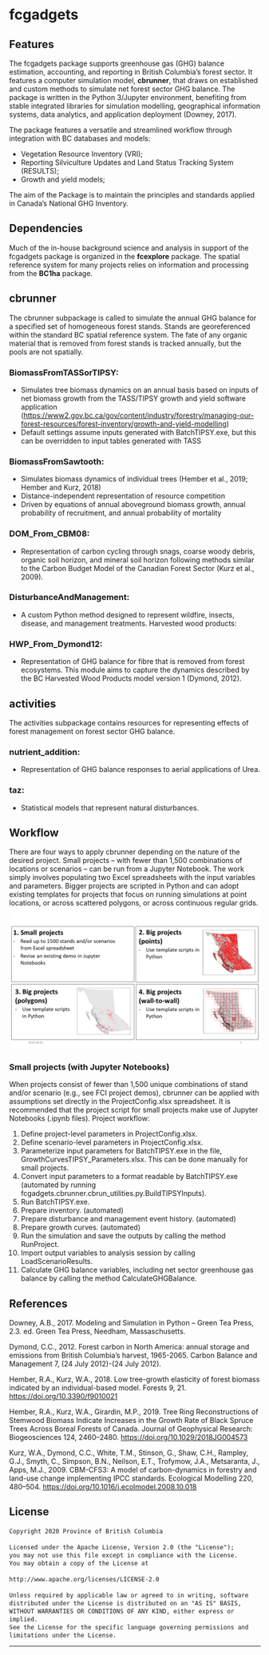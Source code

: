 # fcgadgets
## Features
The fcgadgets package supports greenhouse gas (GHG) balance estimation, accounting, and reporting in British Columbia’s forest sector. It features a computer simulation model, **cbrunner**, that draws on established and custom methods to simulate net forest sector GHG balance. The package is written in the Python 3/Jupyter environment, benefiting from stable integrated libraries for simulation modelling, geographical information systems, data analytics, and application deployment (Downey, 2017). 

The package features a versatile and streamlined workflow through integration with BC databases and models: 
* Vegetation Resource Inventory (VRI);
* Reporting Silviculture Updates and Land Status Tracking System (RESULTS);
* Growth and yield models;

The aim of the Package is to maintain the principles and standards applied in Canada’s National GHG Inventory.

## Dependencies
Much of the in-house background science and analysis in support of the fcgadgets package is organized in the **fcexplore** package. The spatial reference system for many projects relies on information and processing from the **BC1ha** package.

## cbrunner
The cbrunner subpackage is called to simulate the annual GHG balance for a specified set of homogeneous forest stands. Stands are georeferenced within the standard BC spatial reference system. The fate of any organic material that is removed from forest stands is tracked annually, but the pools are not spatially.
### BiomassFromTASSorTIPSY: 
* Simulates tree biomass dynamics on an annual basis based on inputs of net biomass growth from the TASS/TIPSY growth and yield software application (https://www2.gov.bc.ca/gov/content/industry/forestry/managing-our-forest-resources/forest-inventory/growth-and-yield-modelling)
* Default settings assume inputs generated with BatchTIPSY.exe, but this can be overridden to input tables generated with TASS
### BiomassFromSawtooth:
* Simulates biomass dynamics of individual trees (Hember et al., 2019; Hember and Kurz, 2018)
* Distance-independent representation of resource competition
* Driven by equations of annual aboveground biomass growth, annual probability of recruitment, and annual probability of mortality

### DOM_From_CBM08: 
* Representation of carbon cycling through snags, coarse woody debris, organic soil horizon, and mineral soil horizon following methods similar to the Carbon Budget Model of the Canadian Forest Sector (Kurz et al., 2009).
### DisturbanceAndManagement: 
* A custom Python method designed to represent wildfire, insects, disease, and management treatments.
Harvested wood products:
### HWP_From_Dymond12: 
* Representation of GHG balance for fibre that is removed from forest ecosystems. This module aims to capture the dynamics described by the BC Harvested Wood Products model version 1 (Dymond, 2012).

## activities 
The activities subpackage contains resources for representing effects of forest management on forest sector GHG balance.
### nutrient_addition:
* Representation of GHG balance responses to aerial applications of Urea.
### taz: 
* Statistical models that represent natural disturbances.

## Workflow
There are four ways to apply cbrunner depending on the nature of the desired project. Small projects – with fewer than 1,500 combinations of locations or scenarios – can be run from a Jupyter Notebook. The work simply involves populating two Excel spreadsheets with the input variables and parameters. Bigger projects are scripted in Python and can adopt existing templates for projects that focus on running simulations at point locations, or across scattered polygons, or across continuous regular grids.
![image info](./images/fcgadgets_runoptions.png)

### Small projects (with Jupyter Notebooks)
When projects consist of fewer than 1,500 unique combinations of stand and/or scenario (e.g., see FCI project demos), cbrunner can be applied with assumptions set directly in the ProjectConfig.xlsx spreadsheet. It is recommended that the project script for small projects make use of Jupyter Notebooks (.ipynb files).
Project workflow:
1. Define project-level parameters in ProjectConfig.xlsx.
2. Define scenario-level parameters in ProjectConfig.xlsx.
3. Parameterize input parameters for BatchTIPSY.exe in the file, GrowthCurvesTIPSY_Parameters.xlsx. This can be done manually for small projects.
4. Convert input parameters to a format readable by BatchTIPSY.exe (automated by running fcgadgets.cbrunner.cbrun_utilities.py.BuildTIPSYInputs).
5. Run BatchTIPSY.exe.
6. Prepare inventory. (automated)
7. Prepare disturbance and management event history. (automated)
8. Prepare growth curves. (automated)
9. Run the simulation and save the outputs by calling the method RunProject. 
10. Import output variables to analysis session by calling LoadScenarioResults. 
11. Calculate GHG balance variables, including net sector greenhouse gas balance by calling the method CalculateGHGBalance.

## References
Downey, A.B., 2017. Modeling and Simulation in Python – Green Tea Press, 2.3. ed. Green Tea Press, Needham, Massaschusetts.

Dymond, C.C., 2012. Forest carbon in North America: annual storage and emissions from British Columbia’s harvest, 1965-2065. Carbon Balance and Management 7, (24 July 2012)-(24 July 2012).

Hember, R.A., Kurz, W.A., 2018. Low tree-growth elasticity of forest biomass indicated by an individual-based model. Forests 9, 21. https://doi.org/10.3390/f9010021

Hember, R.A., Kurz, W.A., Girardin, M.P., 2019. Tree Ring Reconstructions of Stemwood Biomass Indicate Increases in the Growth Rate of Black Spruce Trees Across Boreal Forests of Canada. Journal of Geophysical Research: Biogeosciences 124, 2460–2480. https://doi.org/10.1029/2018JG004573

Kurz, W.A., Dymond, C.C., White, T.M., Stinson, G., Shaw, C.H., Rampley, G.J., Smyth, C., Simpson, B.N., Neilson, E.T., Trofymow, J.A., Metsaranta, J., Apps, M.J., 2009. CBM-CFS3: A model of carbon-dynamics in forestry and land-use change implementing IPCC standards. Ecological Modelling 220, 480–504. https://doi.org/10.1016/j.ecolmodel.2008.10.018 


## License

    Copyright 2020 Province of British Columbia

    Licensed under the Apache License, Version 2.0 (the "License");
    you may not use this file except in compliance with the License.
    You may obtain a copy of the License at

    http://www.apache.org/licenses/LICENSE-2.0

    Unless required by applicable law or agreed to in writing, software distributed under the License is distributed on an "AS IS" BASIS,
    WITHOUT WARRANTIES OR CONDITIONS OF ANY KIND, either express or implied.
    See the License for the specific language governing permissions and limitations under the License.

------------------------------------------------------------------------


